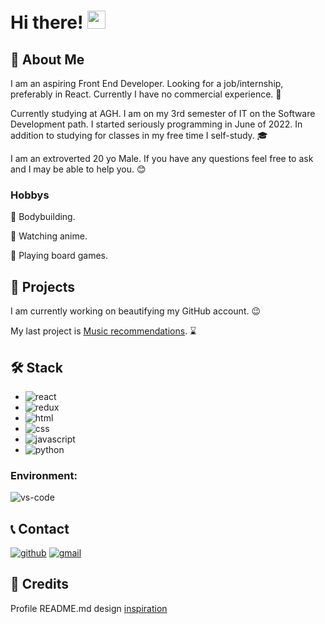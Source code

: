 # Hi there! <img src="https://media.giphy.com/media/hvRJCLFzcasrR4ia7z/giphy.gif" width="29px" height="29px">

## 🙋 About Me

I am an aspiring Front End Developer. Looking for a job/internship, preferably in React. Currently I have no commercial experience. 🚀

Currently studying at AGH. I am on my 3rd semester of IT on the Software Development path. I started seriously programming in June of 2022. In addition to studying for classes in my free time I self-study. 🎓

I am an extroverted 20 yo Male. If you have any questions feel free to ask and I may be able to help you. 😊

### Hobbys

💪 Bodybuilding.

🍜 Watching anime.

🐲 Playing board games.

## 💾 Projects

I am currently working on beautifying my GitHub account. 😉

My last project is [Music recommendations](/Music-recommendations). ⌛

## 🛠️ Stack

* ![react](https://img.shields.io/badge/React-20232A?style=for-the-badge&logo=react&logoColor=61DAFB)
* ![redux](https://img.shields.io/badge/Redux-593D88?style=for-the-badge&logo=redux&logoColor=white)
* ![html](https://img.shields.io/badge/HTML5-E34F26?style=for-the-badge&logo=html5&logoColor=white)
* ![css](https://img.shields.io/badge/CSS3-1572B6?style=for-the-badge&logo=css3&logoColor=white)
* ![javascript](https://img.shields.io/badge/JavaScript-323330?style=for-the-badge&logo=javascript&logoColor=F7DF1E)
* ![python](https://img.shields.io/badge/Python-3776AB?style=for-the-badge&logo=python&logoColor=white)

### Environment:

![vs-code](https://img.shields.io/badge/VS_Code-007ACC?style=for-the-badge&logo=Visual-Studio-Code&logoColor=white)

## 📞 Contact

[![github](https://img.shields.io/badge/GitHub-000000?style=for-the-badge&logo=GitHub&logoColor=white)](https://github.com/karmatys8)
[![gmail](https://img.shields.io/badge/Gmail-D14836?style=for-the-badge&logo=Gmail&logoColor=white)](mailto:karmatys888@gmail.com)

## 🎉 Credits
Profile README.md design [inspiration](https://github.com/ruppysuppy)
